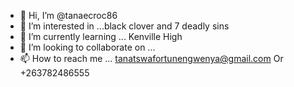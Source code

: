- 👋 Hi, I’m @tanaecroc86
- 👀 I’m interested in ...black clover and 7 deadly sins
- 🌱 I’m currently learning ... Kenville High
- 💞️ I’m looking to collaborate on ... 
- 📫 How to reach me ... tanatswafortunengwenya@gmail.com 
Or +263782486555

<!---
tanaecroc86/tanaecroc86 is a ✨ special ✨ repository because its `README.md` (this file) appears on your GitHub profile.
You can click the Preview link to take a look at your changes.
--->
